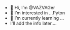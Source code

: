 - 👋 Hi, I’m @VAZVAGer
- 👀 I’m interested in ...Pyton
- 🌱 I’m currently learning ...
-  I'll add the info later....
